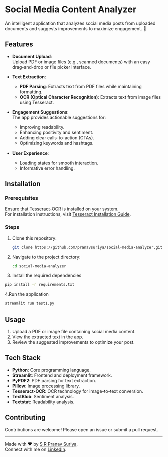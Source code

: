 # Social Media Content Analyzer

An intelligent application that analyzes social media posts from uploaded documents and suggests improvements to maximize engagement. 🚀

## Features

- **Document Upload**:  
  Upload PDF or image files (e.g., scanned documents) with an easy drag-and-drop or file picker interface.

- **Text Extraction**:  
  - **PDF Parsing**: Extracts text from PDF files while maintaining formatting.  
  - **OCR (Optical Character Recognition)**: Extracts text from image files using Tesseract.

- **Engagement Suggestions**:  
  The app provides actionable suggestions for:  
  - Improving readability.  
  - Enhancing positivity and sentiment.  
  - Adding clear calls-to-action (CTAs).  
  - Optimizing keywords and hashtags.

- **User Experience**:  
  - Loading states for smooth interaction.  
  - Informative error handling.

## Installation

### Prerequisites
Ensure that [Tesseract-OCR](https://github.com/tesseract-ocr/tesseract) is installed on your system.  
For installation instructions, visit [Tesseract Installation Guide](https://github.com/tesseract-ocr/tesseract).

### Steps
1. Clone this repository:
   ```bash
   git clone https://github.com/pranavsuriya/social-media-analyzer.git
   ```
2. Navigate to the project directory:
   ```bash
   cd social-media-analyzer
   ```
3. Install the required dependencies
  ```bash
  pip install -r requirements.txt
  ```
4.Run the application
  ```bash
  streamlit run test1.py
  ```

## Usage

1. Upload a PDF or image file containing social media content.
2. View the extracted text in the app.
3. Review the suggested improvements to optimize your post.

## Tech Stack

- **Python**: Core programming language.
- **Streamlit**: Frontend and deployment framework.
- **PyPDF2**: PDF parsing for text extraction.
- **Pillow**: Image processing library.
- **Tesseract-OCR**: OCR technology for image-to-text conversion.
- **TextBlob**: Sentiment analysis.
- **Textstat**: Readability analysis.

## Contributing

Contributions are welcome! Please open an issue or submit a pull request.


----

Made with ❤️ by [S R Pranav Suriya](https://github.com/pranavsuriya-sr).  
Connect with me on [LinkedIn](https://www.linkedin.com/in/sr-pranavsuriya/).


  
